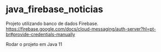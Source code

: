 # java_firebase_noticias

Projeto utilizando banco de dados Firebase. 
https://firebase.google.com/docs/cloud-messaging/auth-server?hl=pt-br#provide-credentials-manually

Rodar o projeto em Java 11
